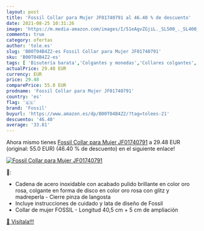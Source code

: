 ```yaml
---
layout: post
title: 'Fossil Collar para Mujer JF01740791 al 46.40 % de descuento'
date: 2021-08-25 10:31:26
image: 'https://m.media-amazon.com/images/I/51eAgvZGjiL._SL500_._SL400_.jpg'
comments: true
category: ofertas
author: 'tole.es'
slug: 'B00T04B4Z2-es Fossil Collar para Mujer JF01740791'
sku: 'B00T04B4Z2-es'
tags: [ 'Bisutería barata','Colgantes y monedas','Collares colgantes','Collares y colgantes baratos','Joyería','collar','fossil', ]
actualPrice: 29.48 EUR
currency: EUR
price: 29.48
comparePrice: 55.0 EUR
prodname: 'Fossil Collar para Mujer JF01740791'
country: 'es'
flag: '🇪🇸'
brand: 'Fossil'
buyurl: 'https://www.amazon.es/dp/B00T04B4Z2/?tag=tolees-21'
descuento: '46.40'
average: '33.81'
---
```


Ahora mismo tienes [Fossil Collar para Mujer JF01740791](https://www.amazon.es/dp/B00T04B4Z2/?tag=tolees-21) a 29.48 EUR (original: 55.0 EUR) (46.40 %  de descuento) en el siguiente enlace!

[![Fossil Collar para Mujer JF01740791](https://m.media-amazon.com/images/I/51eAgvZGjiL._SL500_._SL400_.jpg)](https://www.amazon.es/dp/B00T04B4Z2/?tag=tolees-21)

🔎:

- Cadena de acero inoxidable con acabado pulido brillante en color oro rosa, colgante en forma de disco en color oro rosa con glitz y madreperla - Cierre pinza de langosta
- Incluye instrucciones de cuidado y lata de diseño de Fossil
- Collar de mujer FOSSIL - Longitud 40,5 cm + 5 cm de ampliación

[🛒 Visítala!!!](https://www.amazon.es/dp/B00T04B4Z2/?tag=tolees-21)
